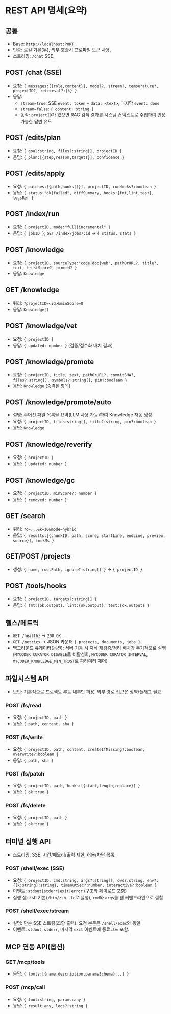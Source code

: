 # REST API 명세(요약)

## 공통
- Base: `http://localhost:PORT`
- 인증: 로컬 기본(무), 외부 호출시 프로파일 토큰 사용.
- 스트리밍: `/chat` SSE.

## POST /chat (SSE)
- 요청: `{ messages:[{role,content}], model?, stream?, temperature?, projectID?, retrieval?:{k} }`
- 응답:
  - `stream=true`: SSE `event: token` + `data: <text>`, 마지막 `event: done`
  - `stream=false`: `{ content: string }`
  - 동작: `projectID`가 있으면 RAG 검색 결과를 시스템 컨텍스트로 주입하여 인용 가능한 답변 유도

## POST /edits/plan
- 요청: `{ goal:string, files?:string[], projectID }`
- 응답: `{ plan:[{step,reason,targets}], confidence }`

## POST /edits/apply
- 요청: `{ patches:[{path,hunks[]}], projectID, runHooks?:boolean }`
- 응답: `{ status:"ok|failed", diffSummary, hooks:{fmt,lint,test}, logsRef }`

## POST /index/run
- 요청: `{ projectID, mode:"full|incremental" }`
- 응답: `{ jobID }`; `GET /index/jobs/:id` → `{ status, stats }`

## POST /knowledge
- 요청: `{ projectID, sourceType:"code|doc|web", pathOrURL?, title?, text, trustScore?, pinned? }`
- 응답: `Knowledge`

## GET /knowledge
- 쿼리: `?projectID=<id>&minScore=0`
- 응답: `Knowledge[]`

## POST /knowledge/vet
- 요청: `{ projectID }`
- 응답: `{ updated: number }` (검증/점수화 배치 결과)

## POST /knowledge/promote
- 요청: `{ projectID, title, text, pathOrURL?, commitSHA?, files?:string[], symbols?:string[], pin?:boolean }`
- 응답: `Knowledge` (승격된 항목)

## POST /knowledge/promote/auto
- 설명: 주어진 파일 목록을 요약(LLM 사용 가능)하여 Knowledge 자동 생성
- 요청: `{ projectID, files:string[], title?:string, pin?:boolean }`
- 응답: `Knowledge`

## POST /knowledge/reverify
- 요청: `{ projectID }`
- 응답: `{ updated: number }`

## POST /knowledge/gc
- 요청: `{ projectID, minScore?: number }`
- 응답: `{ removed: number }`

## GET /search
- 쿼리: `?q=...&k=10&mode=hybrid`
- 응답: `{ results:[{chunkID, path, score, startLine, endLine, preview, source}], tookMs }`

## GET/POST /projects
- 생성: `{ name, rootPath, ignore?:string[] }` → `{ projectID }`

## POST /tools/hooks
- 요청: `{ projectID, targets?:string[] }`
- 응답: `{ fmt:{ok,output}, lint:{ok,output}, test:{ok,output} }`

## 헬스/메트릭
- `GET /healthz` → `200 OK`
- `GET /metrics` → JSON 카운터 `{ projects, documents, jobs }`
- 백그라운드 큐레이터(옵션): 서버 기동 시 지식 재검증/정리 배치가 주기적으로 실행(`MYCODER_CURATOR_DISABLE`로 비활성화, `MYCODER_CURATOR_INTERVAL`, `MYCODER_KNOWLEDGE_MIN_TRUST`로 파라미터 제어)

## 파일시스템 API
- 보안: 기본적으로 프로젝트 루트 내부만 허용. 외부 경로 접근은 정책/플래그 필요.

### POST /fs/read
- 요청: `{ projectID, path }`
- 응답: `{ path, content, sha }`

### POST /fs/write
- 요청: `{ projectID, path, content, createIfMissing?:boolean, overwrite?:boolean }`
- 응답: `{ path, sha }`

### POST /fs/patch
- 요청: `{ projectID, path, hunks:[{start,length,replace}] }`
- 응답: `{ ok:true }`

### POST /fs/delete
- 요청: `{ projectID, path }`
- 응답: `{ ok:true }`

## 터미널 실행 API
- 스트리밍: SSE. 시간/메모리/출력 제한, 허용/차단 목록.

### POST /shell/exec (SSE)
- 요청: `{ projectID, cmd:string, args?:string[], cwd?:string, env?:{[k:string]:string}, timeoutSec?:number, interactive?:boolean }`
- 이벤트: `stdout|stderr|exit|error` (구조화 페이로드 포함)
 - 실행 셸: zsh 기본(`/bin/zsh -lc`로 실행), `cmd`와 `args`를 쉘 커맨드라인으로 결합

### POST /shell/exec/stream
- 설명: 단순 SSE 스트림(조합 출력). 요청 본문은 `/shell/exec`와 동일.
- 이벤트: `stdout`, `stderr`, 마지막 `exit` 이벤트에 종료코드 포함.

## MCP 연동 API(옵션)
### GET /mcp/tools
- 응답: `{ tools:[{name,description,paramsSchema}...] }`

### POST /mcp/call
- 요청: `{ tool:string, params:any }`
- 응답: `{ result:any, logs?:string }`
